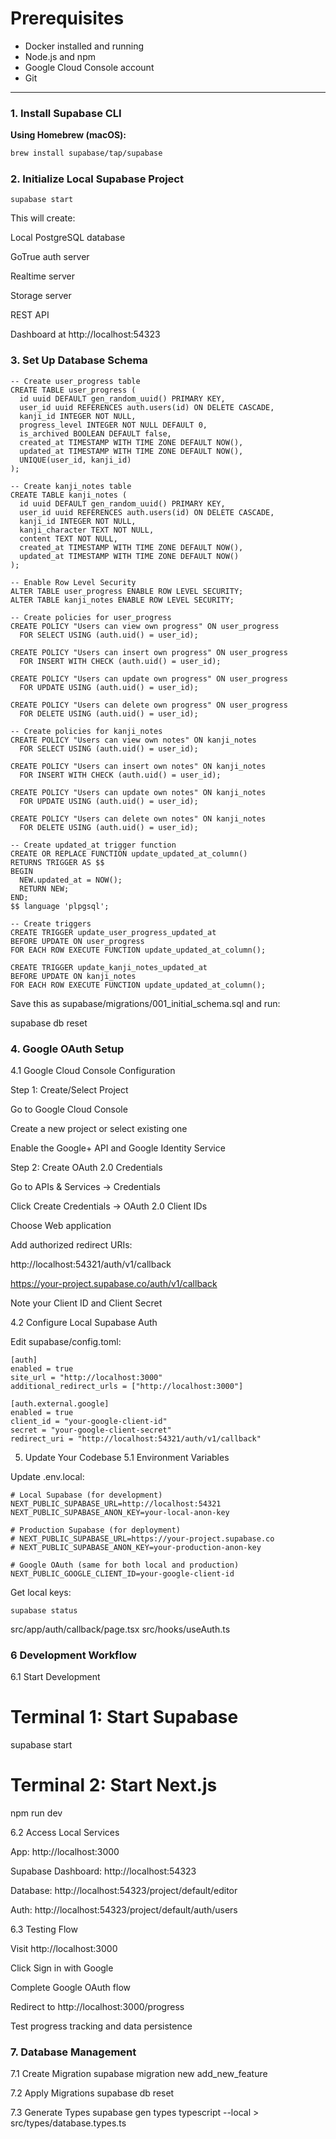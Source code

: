 # Prerequisites

- Docker installed and running  
- Node.js and npm  
- Google Cloud Console account  
- Git  

---

### 1. Install Supabase CLI

**Using Homebrew (macOS):**

```bash
brew install supabase/tap/supabase
```
### 2. Initialize Local Supabase Project

```
supabase start
```
This will create:

Local PostgreSQL database

GoTrue auth server

Realtime server

Storage server

REST API

Dashboard at http://localhost:54323

### 3. Set Up Database Schema

```
-- Create user_progress table
CREATE TABLE user_progress (
  id uuid DEFAULT gen_random_uuid() PRIMARY KEY,
  user_id uuid REFERENCES auth.users(id) ON DELETE CASCADE,
  kanji_id INTEGER NOT NULL,
  progress_level INTEGER NOT NULL DEFAULT 0,
  is_archived BOOLEAN DEFAULT false,
  created_at TIMESTAMP WITH TIME ZONE DEFAULT NOW(),
  updated_at TIMESTAMP WITH TIME ZONE DEFAULT NOW(),
  UNIQUE(user_id, kanji_id)
);

-- Create kanji_notes table
CREATE TABLE kanji_notes (
  id uuid DEFAULT gen_random_uuid() PRIMARY KEY,
  user_id uuid REFERENCES auth.users(id) ON DELETE CASCADE,
  kanji_id INTEGER NOT NULL,
  kanji_character TEXT NOT NULL,
  content TEXT NOT NULL,
  created_at TIMESTAMP WITH TIME ZONE DEFAULT NOW(),
  updated_at TIMESTAMP WITH TIME ZONE DEFAULT NOW()
);

-- Enable Row Level Security
ALTER TABLE user_progress ENABLE ROW LEVEL SECURITY;
ALTER TABLE kanji_notes ENABLE ROW LEVEL SECURITY;

-- Create policies for user_progress
CREATE POLICY "Users can view own progress" ON user_progress
  FOR SELECT USING (auth.uid() = user_id);

CREATE POLICY "Users can insert own progress" ON user_progress
  FOR INSERT WITH CHECK (auth.uid() = user_id);

CREATE POLICY "Users can update own progress" ON user_progress
  FOR UPDATE USING (auth.uid() = user_id);

CREATE POLICY "Users can delete own progress" ON user_progress
  FOR DELETE USING (auth.uid() = user_id);

-- Create policies for kanji_notes
CREATE POLICY "Users can view own notes" ON kanji_notes
  FOR SELECT USING (auth.uid() = user_id);

CREATE POLICY "Users can insert own notes" ON kanji_notes
  FOR INSERT WITH CHECK (auth.uid() = user_id);

CREATE POLICY "Users can update own notes" ON kanji_notes
  FOR UPDATE USING (auth.uid() = user_id);

CREATE POLICY "Users can delete own notes" ON kanji_notes
  FOR DELETE USING (auth.uid() = user_id);

-- Create updated_at trigger function
CREATE OR REPLACE FUNCTION update_updated_at_column()
RETURNS TRIGGER AS $$
BEGIN
  NEW.updated_at = NOW();
  RETURN NEW;
END;
$$ language 'plpgsql';

-- Create triggers
CREATE TRIGGER update_user_progress_updated_at
BEFORE UPDATE ON user_progress
FOR EACH ROW EXECUTE FUNCTION update_updated_at_column();

CREATE TRIGGER update_kanji_notes_updated_at
BEFORE UPDATE ON kanji_notes
FOR EACH ROW EXECUTE FUNCTION update_updated_at_column();
```

Save this as supabase/migrations/001_initial_schema.sql and run:

supabase db reset

### 4. Google OAuth Setup
4.1 Google Cloud Console Configuration

Step 1: Create/Select Project

Go to Google Cloud Console

Create a new project or select existing one

Enable the Google+ API and Google Identity Service

Step 2: Create OAuth 2.0 Credentials

Go to APIs & Services → Credentials

Click Create Credentials → OAuth 2.0 Client IDs

Choose Web application

Add authorized redirect URIs:

http://localhost:54321/auth/v1/callback

https://your-project.supabase.co/auth/v1/callback

Note your Client ID and Client Secret

4.2 Configure Local Supabase Auth

Edit supabase/config.toml:
```
[auth]
enabled = true
site_url = "http://localhost:3000"
additional_redirect_urls = ["http://localhost:3000"]

[auth.external.google]
enabled = true
client_id = "your-google-client-id"
secret = "your-google-client-secret"
redirect_uri = "http://localhost:54321/auth/v1/callback"
```


5. Update Your Codebase
5.1 Environment Variables

Update .env.local:
```
# Local Supabase (for development)
NEXT_PUBLIC_SUPABASE_URL=http://localhost:54321
NEXT_PUBLIC_SUPABASE_ANON_KEY=your-local-anon-key

# Production Supabase (for deployment)
# NEXT_PUBLIC_SUPABASE_URL=https://your-project.supabase.co
# NEXT_PUBLIC_SUPABASE_ANON_KEY=your-production-anon-key

# Google OAuth (same for both local and production)
NEXT_PUBLIC_GOOGLE_CLIENT_ID=your-google-client-id

```
Get local keys: 
```
supabase status

```
src/app/auth/callback/page.tsx
src/hooks/useAuth.ts

### 6 Development Workflow
6.1 Start Development
# Terminal 1: Start Supabase
supabase start

# Terminal 2: Start Next.js
npm run dev

6.2 Access Local Services

App: http://localhost:3000

Supabase Dashboard: http://localhost:54323

Database: http://localhost:54323/project/default/editor

Auth: http://localhost:54323/project/default/auth/users

6.3 Testing Flow

Visit http://localhost:3000

Click Sign in with Google

Complete Google OAuth flow

Redirect to http://localhost:3000/progress

Test progress tracking and data persistence

### 7. Database Management
7.1 Create Migration
supabase migration new add_new_feature

7.2 Apply Migrations
supabase db reset

7.3 Generate Types
supabase gen types typescript --local > src/types/database.types.ts

